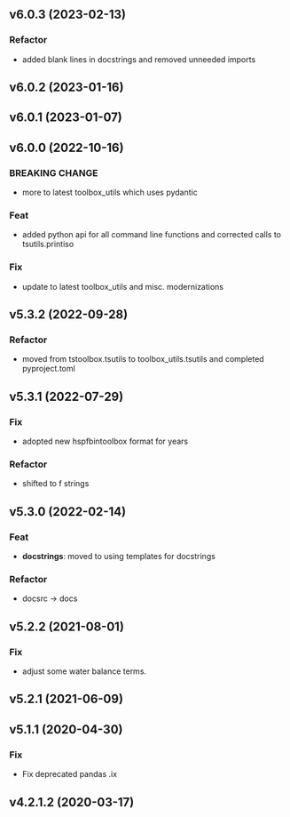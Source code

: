 ## v6.0.3 (2023-02-13)

### Refactor

- added blank lines in docstrings and removed unneeded imports

## v6.0.2 (2023-01-16)

## v6.0.1 (2023-01-07)

## v6.0.0 (2022-10-16)

### BREAKING CHANGE

- more to latest toolbox_utils which uses pydantic

### Feat

- added python api for all command line functions and corrected calls to tsutils.printiso

### Fix

- update to latest toolbox_utils and misc. modernizations

## v5.3.2 (2022-09-28)

### Refactor

- moved from tstoolbox.tsutils to toolbox_utils.tsutils and completed pyproject.toml

## v5.3.1 (2022-07-29)

### Fix

- adopted new hspfbintoolbox format for years

### Refactor

- shifted to f strings

## v5.3.0 (2022-02-14)

### Feat

- **docstrings**: moved to using templates for docstrings

### Refactor

- docsrc -> docs

## v5.2.2 (2021-08-01)

### Fix

- adjust some water balance terms.

## v5.2.1 (2021-06-09)

## v5.1.1 (2020-04-30)

### Fix

- Fix deprecated pandas .ix

## v4.2.1.2 (2020-03-17)
